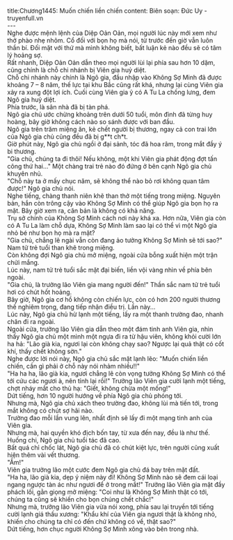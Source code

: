 title:Chương1445: Muốn chiến liền chiến
content:
Biên soạn: Đức Uy - truyenfull.vn<br>---<br>Nghe được mệnh lệnh của Diệp Oản Oản, mọi người lúc này mới xem như thở phào nhẹ nhõm. Cổ đối với bọn họ mà nói, từ trước đến giờ vẫn luôn thần bí. Đối mặt với thứ mà mình không biết, bất luận kẻ nào đều sẽ có tâm lý hoảng sợ.<br>Rất nhanh, Diệp Oản Oản dẫn theo mọi người lùi lại phía sau hơn 10 dặm, cũng chính là chỗ chi nhánh bị Viên gia huỷ diệt.<br>Chỗ chi nhánh này chính là Ngô gia, đầu nhập vào Không Sợ Minh đã được khoảng 7 – 8 năm, thế lực tại khu Bắc cũng rất khá, nhưng lại cùng Viên gia xảy ra xung đột lợi ích. Cuối cùng Viên gia ỷ có A Tu La chống lưng, đem Ngô gia huỷ diệt.<br>Phía trước, là sân nhà đã bị tàn phá.<br>Ngô gia chủ ước chừng khoảng trên dưới 50 tuổi, môn đình đã từng huy hoàng, bây giờ không cách nào so sánh được với ban đầu.<br>Ngô gia trên trăm miệng ăn, kẻ chết người bị thương, ngay cả con trai lớn của Ngô gia chủ cũng đều đã bị g**t ch*t.<br>Giờ phút này, Ngô gia chủ ngồi ở đại sảnh, tóc đã hoa râm, trong mắt đầy ý bi thương.<br>"Gia chủ, chúng ta đi thôi! Nếu không, một khi Viên gia phát động đợt tấn công thứ hai..." Một chàng trai trẻ nào đó đứng ở bên cạnh Ngô gia chủ khuyên nhủ.<br>"Chỗ này ta ở mấy chục năm, sẽ không thể nào bỏ rơi không quan tâm được!" Ngô gia chủ nói.<br>Nghe tiếng, chàng thanh niên khẽ than thở một tiếng trong miệng. Nguyên bản, hắn còn trông cậy vào Không Sợ Minh có thể giúp Ngô gia bọn họ ra mặt. Bây giờ xem ra, căn bản là không có khả năng.<br>Trụ sở chính của Không Sợ Minh cách nơi này khá xa. Hơn nữa, Viên gia còn có A Tu La làm chỗ dựa, Không Sợ Minh làm sao lại có thể vì một Ngô gia nhỏ bé như bọn họ mà ra mặt?<br>"Gia chủ, chẳng lẽ ngài vẫn còn đang ảo tưởng Không Sợ Minh sẽ tới sao?" Nam tử trẻ tuổi than khẽ trong miệng.<br>Còn không đợi Ngô gia chủ mở miệng, ngoài cửa bỗng xuất hiện một trận chửi mắng.<br>Lúc này, nam tử trẻ tuổi sắc mặt đại biến, liền vội vàng nhìn về phía bên ngoài.<br>"Gia chủ, là trưởng lão Viên gia mang người đến!" Thần sắc nam tử trẻ tuổi hơi có chút hốt hoảng.<br>Bây giờ, Ngô gia cơ hồ không còn chiến lực, còn có hơn 200 người thương thế nghiêm trọng, đang tiếp nhận điều trị. Lần này...<br>Lúc này, Ngô gia chủ hừ lạnh một tiếng, lấy ra một thanh trường đao, nhanh chân đi ra ngoài.<br>Ngoài cửa, trưởng lão Viên gia dẫn theo một đám tinh anh Viên gia, nhìn thấy Ngô gia chủ một mình một ngựa đi ra từ hậu viên, không khỏi cười lớn ha hả: "Lão già kia, ngươi lại còn không chạy sao? Ngược lại quả thật có cốt khí, thấy chết không sờn."<br>Nghe được lời nói này, Ngô gia chủ sắc mặt lạnh lẽo: "Muốn chiến liền chiến, cần gì phải ở chỗ này nói nhảm nhiều!!"<br>"Ha ha ha, lão già kia, ngươi chẳng lẽ còn vọng tưởng Không Sợ Minh có thể tới cứu các ngươi à, nên tỉnh lại rồi!" Trưởng lão Viên gia cười lạnh một tiếng, chợt nháy mắt cho thủ hạ: "Giết, không chừa một mống!"<br>Dứt tiếng, hơn 10 người hướng về phía Ngô gia chủ phóng tới.<br>Nhưng mà, Ngô gia chủ xách theo trường đao, không lùi mà tiến tới, trong mắt không có chút sợ hãi nào.<br>Trường đao mỗi lần vung lên, nhất định sẽ lấy đi một mạng tinh anh của Viên gia.<br>Nhưng mà, hai quyền khó địch bốn tay, từ xưa đến nay, đều là như thế. Huống chi, Ngô gia chủ tuổi tác đã cao.<br>Bất quá chỉ chốc lát, Ngô gia chủ đã có chút kiệt lực, trên người cũng xuất hiện thêm vài vết thương.<br>"Ầm!"<br>Viên gia trưởng lão một cước đem Ngô gia chủ đá bay trên mặt đất.<br>"Ha ha, lão già kia, dẹp ý niệm này đi! Không Sợ Minh nào sẽ đem cái loại ngang ngược tàn ác như ngươi để ở trong mắt!" Trưởng lão Viên gia mặt đầy phách lối, gằn giọng mở miệng: "Coi như là Không Sợ Minh thật có tới, chúng ta cũng sẽ khiến cho bọn chúng chết chắc!"<br>Nhưng mà, trưởng lão Viên gia vừa nói xong, phía sau lại truyền tới tiếng cười lạnh giá thấu xương: "Khẩu khí của Viên gia ngươi thật là không nhỏ, khiến cho chúng ta chỉ có đến chứ không có về, thật sao?"<br>Dứt tiếng, hơn chục người Không Sợ Minh xông vào bên trong nhà.